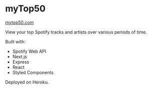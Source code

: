 # myTop50

[mytop50.com](https://mytop50.com)

View your top Spotify tracks and artists over various periods of time. 

Built with:
- Spotify Web API
- Next.js
- Express
- React
- Styled Components

Deployed on Heroku.